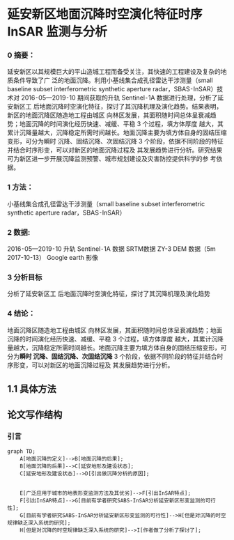 # 延安新区地面沉降时空演化特征时序 InSAR 监测与分析

### 0 摘要：
延安新区以其规模巨大的平山造城工程而备受关注，其快速的工程建设及复杂的地质条件导致了广
泛的地面沉降。利用小基线集合成孔径雷达干涉测量（small baseline subset interferometric synthetic aperture
radar，SBAS⁃InSAR）技术对 2016⁃05—2019⁃10 期间获取的升轨 Sentinel⁃1A 数据进行处理，分析了延安新区工
后地面沉降时空演化特征，探讨了其沉降机理及演化趋势。结果表明，新区的地面沉降区随造地工程由城区
向林区发展，其面积随时间总体呈衰减趋势；地面沉降的时间演化经历快速、减缓、平稳 3 个过程，填方体厚度
越大，其累计沉降量越大，沉降稳定所需时间越长。地面沉降主要为填方体自身的固结压缩变形，可分为瞬时
沉降、固结沉降、次固结沉降 3 个阶段，依据不同阶段的特征并结合时序形变，可以对新区的地面沉降过程及
其发展趋势进行分析。研究结果可为新区进一步开展沉降监测预警、城市规划建设及灾害防控提供科学的参
考依据。

### 1 方法：
小基线集合成孔径雷达干涉测量（small baseline subset interferometric synthetic aperture radar，SBAS⁃InSAR）

### 2 数据: 
2016⁃05—2019⁃10 升轨 Sentinel⁃1A 数据
SRTM数据 
ZY-3 DEM 数据（5m  2017-10-13）
Google earth 影像

### 3 分析目标
分析了延安新区工
后地面沉降时空演化特征，探讨了其沉降机理及演化趋势

### 4 结论：
地面沉降区随造地工程由城区
向林区发展，其面积随时间总体呈衰减趋势；地面沉降的时间演化经历快速、减缓、平稳 3 个过程，填方体厚度
越大，其累计沉降量越大，沉降稳定所需时间越长。地面沉降主要为填方体自身的固结压缩变形，可分为**瞬时
沉降、固结沉降、次固结沉降** 3 个阶段，依据不同阶段的特征并结合时序形变，可以对新区的地面沉降过程及
其发展趋势进行分析。



## 1.1 具体方法























## 论文写作结构

### 引言

```mermaid
graph TD;
    A[地面沉降的定义]-->B[地面沉降的后果];
    B[地面沉降的后果]-->C[延安地形及建设状态];
    C[延安地形及建设状态]-->D[引出做沉降分析的原因];
   
   
    E[广泛应用于城市的地表形变监测方法及其优劣]-->F[引出InSAR特点];
    F[引出InSAR特点]-->G[目前有学者研究SABS-InSAR分析延安新区形变监测的可行性];
    G[目前有学者研究SABS-InSAR分析延安新区形变监测的可行性]-->H[但是对沉降的时空规律缺乏深入系统的研究];
    H[但是对沉降的时空规律缺乏深入系统的研究]-->I[作者做了分析了探讨了];
```


















